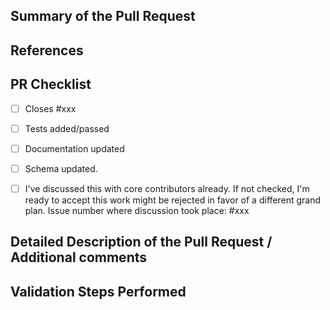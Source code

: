 <!-- Enter a brief description/summary of your PR here. What does it fix/what does it change/how was it tested (even manually, if necessary)? -->

## Summary of the Pull Request

<!-- Other than the issue solved, is this relevant to any other issues/existing PRs? --> 

## References

<!-- Please review the items on the PR checklist before submitting-->

## PR Checklist

* [ ] Closes #xxx

* [ ] Tests added/passed
* [ ] Documentation updated
* [ ] Schema updated.
* [ ] I've discussed this with core contributors already. If not checked, I'm ready to accept this work might be
  rejected in favor of a different grand plan. Issue number where discussion took place: #xxx

<!-- Provide a more detailed description of the PR, other things fixed or any additional comments/features here -->

## Detailed Description of the Pull Request / Additional comments

<!-- Describe how you validated the behavior. Add automated tests wherever possible, but list manual validation steps taken as well -->

## Validation Steps Performed